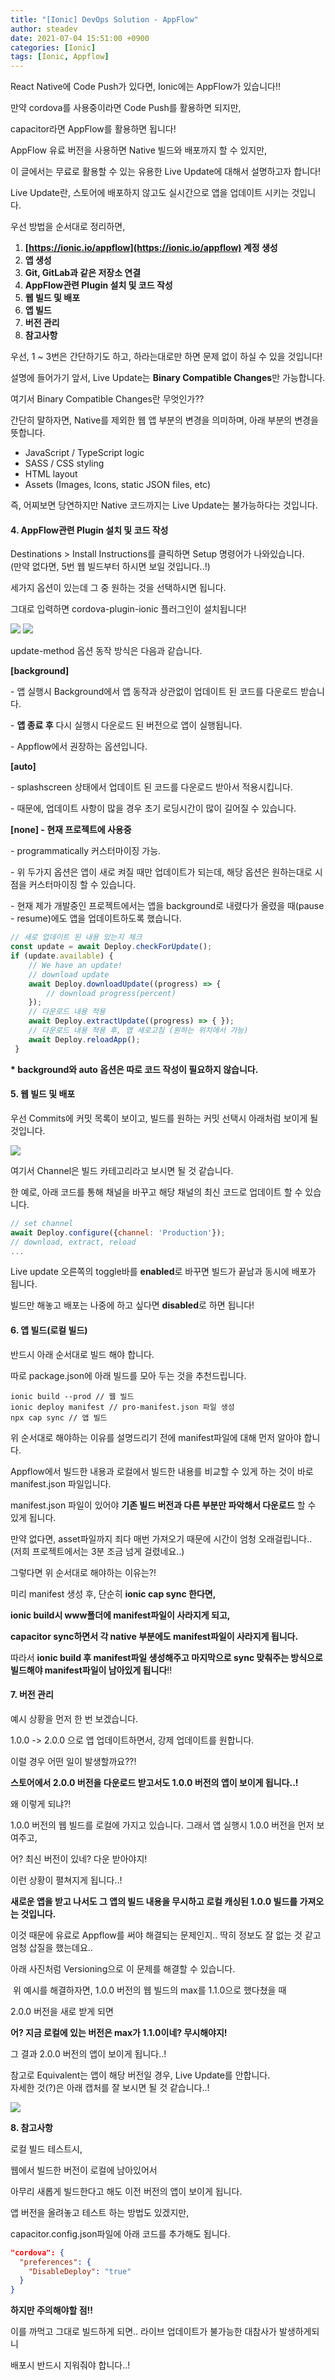 ```yaml
---
title: "[Ionic] DevOps Solution - AppFlow"
author: steadev
date: 2021-07-04 15:51:00 +0900
categories: [Ionic]
tags: [Ionic, Appflow]
---
```



React Native에 Code Push가 있다면, Ionic에는 AppFlow가 있습니다!!

만약 cordova를 사용중이라면 Code Push를 활용하면 되지만,

capacitor라면 AppFlow를 활용하면 됩니다!

AppFlow 유료 버전을 사용하면 Native 빌드와 배포까지 할 수 있지만, 

이 글에서는 무료로 활용할 수 있는 유용한 Live Update에 대해서 설명하고자 합니다!

Live Update란, 스토어에 배포하지 않고도 실시간으로 앱을 업데이트 시키는 것입니다.

우선 방법을 순서대로 정리하면,

1.  **[https://ionic.io/appflow](https://ionic.io/appflow) 계정 생성**
2.  **앱 생성**
3.  **Git, GitLab과 같은 저장소 연결**
4.  **AppFlow관련 Plugin 설치 및 코드 작성**
5.  **웹 빌드 및 배포**
6.  **앱 빌드**
7.  **버전 관리**
8.  **참고사항**

우선, 1 ~ 3번은 간단하기도 하고, 하라는대로만 하면 문제 없이 하실 수 있을 것입니다!

설명에 들어가기 앞서, Live Update는 **Binary Compatible Changes**만 가능합니다.

여기서 Binary Compatible Changes란 무엇인가??

간단히 말하자면, Native를 제외한 웹 앱 부분의 변경을 의미하며, 아래 부분의 변경을 뜻합니다.

-   JavaScript / TypeScript logic
-   SASS / CSS styling
-   HTML layout
-   Assets (Images, Icons, static JSON files, etc)

즉, 어찌보면 당연하지만 Native 코드까지는 Live Update는 불가능하다는 것입니다.

#### **4\. AppFlow관련 Plugin 설치 및 코드 작성**

Destinations > Install Instructions를 클릭하면 Setup 명령어가 나와있습니다.   
(만약 없다면, 5번 웹 빌드부터 하시면 보일 것입니다..!)

세가지 옵션이 있는데 그 중 원하는 것을 선택하시면 됩니다.

그대로 입력하면 cordova-plugin-ionic 플러그인이 설치됩니다!

<img src="https://steadev.github.io/assets/images/ionic/2021-07-04-1.png" />
<img src="https://steadev.github.io/assets/images/ionic/2021-07-04-2.png" />

update-method 옵션 동작 방식은 다음과 같습니다.

**\[background\]**

\- 앱 실행시 Background에서 앱 동작과 상관없이 업데이트 된 코드를 다운로드 받습니다.

\- **앱 종료 후** 다시 실행시 다운로드 된 버전으로 앱이 실행됩니다.

\- Appflow에서 권장하는 옵션입니다.

**\[auto\]**

\- splashscreen 상태에서 업데이트 된 코드를 다운로드 받아서 적용시킵니다.

\- 때문에, 업데이트 사항이 많을 경우 초기 로딩시간이 많이 길어질 수 있습니다.

**\[none\] - **현재 프로젝트에 사용중****

\- programmatically 커스터마이징 가능.

\- 위 두가지 옵션은 앱이 새로 켜질 때만 업데이트가 되는데, 해당 옵션은 원하는대로 시점을 커스터마이징 할 수 있습니다.

\- 현재 제가 개발중인 프로젝트에서는 앱을 background로 내렸다가 올렸을 때(pause - resume)에도 앱을 업데이트하도록 했습니다.

```javascript
// 새로 업데이트 된 내용 있는지 체크 
const update = await Deploy.checkForUpdate(); 
if (update.available) { 
    // We have an update! 
    // download update 
    await Deploy.downloadUpdate((progress) => { 
    	// download progress(percent)
    }); 
    // 다운로드 내용 적용 
    await Deploy.extractUpdate((progress) => { });
    // 다운로드 내용 적용 후, 앱 새로고침 (원하는 위치에서 가능)
    await Deploy.reloadApp();
 }
```

**\* background와 auto 옵션은 따로 코드 작성이 필요하지 않습니다.**

#### **5\. 웹 빌드 및 배포**

우선 Commits에 커밋 목록이 보이고, 빌드를 원하는 커밋 선택시 아래처럼 보이게 될 것입니다.

<img src="https://steadev.github.io/assets/images/ionic/2021-07-04-3.png" />

여기서 Channel은 빌드 카테고리라고 보시면 될 것 같습니다.

한 예로, 아래 코드를 통해 채널을 바꾸고 해당 채널의 최신 코드로 업데이트 할 수 있습니다.

```javascript
// set channel
await Deploy.configure({channel: 'Production'});
// download, extract, reload
...
```

Live update 오른쪽의 toggle바를 **enabled**로 바꾸면 빌드가 끝남과 동시에 배포가 됩니다. 

빌드만 해놓고 배포는 나중에 하고 싶다면 **disabled**로 하면 됩니다!

#### **6\. 앱 빌드(로컬 빌드)**

반드시 아래 순서대로 빌드 해야 합니다.

따로 package.json에 아래 빌드를 모아 두는 것을 추천드립니다.

```
ionic build --prod // 웹 빌드
ionic deploy manifest // pro-manifest.json 파일 생성
npx cap sync // 앱 빌드
```

위 순서대로 해야하는 이유를 설명드리기 전에 manifest파일에 대해 먼저 알아야 합니다.

Appflow에서 빌드한 내용과 로컬에서 빌드한 내용를 비교할 수 있게 하는 것이 바로 manifest.json 파일입니다.

manifest.json 파일이 있어야 **기존 빌드 버전과 다른 부분만 파악해서 다운로드** 할 수 있게 됩니다.

만약 없다면, asset파일까지 죄다 매번 가져오기 때문에 시간이 엄청 오래걸립니다..   
(저희 프로젝트에서는 3분 조금 넘게 걸렸네요..)

그렇다면 위 순서대로 해야하는 이유는?!

미리 manifest 생성 후, 단순히 **ionic cap sync 한다면,**

**ionic build시 www폴더에 manifest파일이 사라지게 되고,**

**capacitor sync하면서 각 native 부분에도 manifest파일이 사라지게 됩니다.**

따라서 **ionic build 후 manifest파일 생성해주고 마지막으로 sync 맞춰주는 방식으로 빌드해야 manifest파일이 남아있게 됩니다**!!

#### **7\. 버전 관리**

예시 상황을 먼저 한 번 보겠습니다.

1.0.0 -> 2.0.0 으로 앱 업데이트하면서, 강제 업데이트를 원합니다.

이럴 경우 어떤 일이 발생할까요??!

**스토어에서 2.0.0 버전을 다운로드 받고서도 1.0.0 버전의 앱이 보이게 됩니다..!** 

왜 이렇게 되냐?!

1.0.0 버전의 웹 빌드를 로컬에 가지고 있습니다. 그래서 앱 실행시 1.0.0 버전을 먼저 보여주고, 

어? 최신 버전이 있네? 다운 받아야지!

이런 상황이 펼쳐지게 됩니다..! 

**새로운 앱을 받고 나서도 그 앱의 빌드 내용을 무시하고 로컬 캐싱된 1.0.0 빌드를 가져오는 것입니다.**

이것 때문에 유료로 Appflow를 써야 해결되는 문제인지.. 딱히 정보도 잘 없는 것 같고 엄청 삽질을 했는데요..

아래 사진처럼 Versioning으로 이 문제를 해결할 수 있습니다.

 위 예시를 해결하자면, 1.0.0 버전의 웹 빌드의 max를 1.1.0으로 했다쳤을 때

2.0.0 버전을 새로 받게 되면 

**어? 지금 로컬에 있는 버전은 max가 1.1.0이네? 무시해야지!**

그 결과 2.0.0 버전의 앱이 보이게 됩니다..!

참고로 Equivalent는 앱이 해당 버전일 경우, Live Update를 안합니다.  
자세한 것(?)은 아래 캡처를 잘 보시면 될 것 같습니다..!

<img src="https://steadev.github.io/assets/images/ionic/2021-07-04-4.png" />

**8\. 참고사항**

로컬 빌드 테스트시,

웹에서 빌드한 버전이 로컬에 남아있어서

아무리 새롭게 빌드한다고 해도 이전 버전의 앱이 보이게 됩니다.

앱 버전을 올려놓고 테스트 하는 방법도 있겠지만,

capacitor.config.json파일에 아래 코드를 추가해도 됩니다.

```json
"cordova": {
  "preferences": {
    "DisableDeploy": "true"
  }
}
```

**하지만 주의해야할 점!!**

이를 까먹고 그대로 빌드하게 되면.. 라이브 업데이트가 불가능한 대참사가 발생하게되니

배포시 반드시 지워줘야 합니다..!

